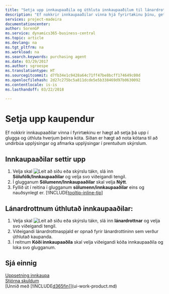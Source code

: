 ```yaml
---
title: "Setja upp innkaupaaðila og úthluta innkaupaaðilum til lánardrottna | Microsoft Docs"
description: "Ef nokkrir innkaupaaðilar vinna hjá fyrirtækinu þínu, getur þú skipulagt þá til tölfræðilegrar greiningar."
services: project-madeira
documentationcenter: 
author: SorenGP
ms.service: dynamics365-business-central
ms.topic: article
ms.devlang: na
ms.tgt_pltfrm: na
ms.workload: na
ms.search.keywords: purchasing agent
ms.date: 03/29/2017
ms.author: sgroespe
ms.translationtype: HT
ms.sourcegitcommit: d7fb34e1c9428a64c71ff47be8bcff174649c00d
ms.openlocfilehash: 2d27c275bc5a811dcde5e5b338469d97b0630092
ms.contentlocale: is-is
ms.lasthandoff: 03/22/2018

---
```

# <a name="set-up-purchasers"></a>Setja upp kaupendur
Ef nokkrir innkaupaaðilar vinna í fyrirtækinu er hægt að setja þá upp í glugga og úthluta hverjum þeirra kóta. Síðan er hægt að nota kótana til að undirbúa upplýsingar og afmarka upplýsingar í prentuðum skýrslum.

## <a name="to-set-up-purchasers"></a>Innkaupaaðilar settir upp
1. Velja skal ![Leit að síðu eða skýrslu](media/ui-search/search_small.png "Leit að síðu eða skýrslu táknið") tákn, slá inn **Sölufólk/Innkaupaaðilar** og velja svo viðeigandi tengil.
2. Í glugganum **Sölumenn/Innkaupaaðilar** skal velja **Nýtt**.
3. Fyllið út í reitina í glugganum **sölumenn/innkaupaaðilar** eins og nauðsynlegt er. [!INCLUDE[tooltip-inline-tip](includes/tooltip-inline-tip_md.md)]

## <a name="to-assign-purchasers-to-vendors"></a>Lánardrottnum úthlutað innkaupaaðilar:
1. Velja skal ![Leit að síðu eða skýrslu](media/ui-search/search_small.png "Leit að síðu eða skýrslu táknið") tákn, slá inn **lánardrottnar** og velja svo viðeigandi tengil.
2. Viðeigandi lánardrottnaspjald er opnað fyrir lánardrottininn sem verður úthlutað kaupanda.
3. Í reitnum **Kóði innkaupaaðila** skal velja viðeigandi kóða innkaupaaðila og loka svo glugganum.

## <a name="see-also"></a>Sjá einnig
[Uppsetning innkaupa](purchasing-setup-purchasing.md)  
[Stjórna skuldum](payables-manage-payables.md)  
[Unnið með [!INCLUDE[d365fin](includes/d365fin_md.md)]](ui-work-product.md)

